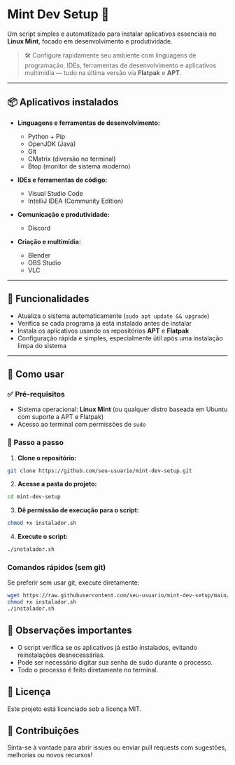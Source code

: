 # Mint Dev Setup 🚀

Um script simples e automatizado para instalar aplicativos essenciais no **Linux Mint**, focado em desenvolvimento e produtividade.

> 🛠️ Configure rapidamente seu ambiente com linguagens de programação, IDEs, ferramentas de desenvolvimento e aplicativos multimídia — tudo na última versão via **Flatpak** e **APT**.

---

## 📦 Aplicativos instalados

- **Linguagens e ferramentas de desenvolvimento:**
  - Python + Pip
  - OpenJDK (Java)
  - Git
  - CMatrix (diversão no terminal)
  - Btop (monitor de sistema moderno)

- **IDEs e ferramentas de código:**
  - Visual Studio Code
  - IntelliJ IDEA (Community Edition)

- **Comunicação e produtividade:**
  - Discord

- **Criação e multimídia:**
  - Blender
  - OBS Studio
  - VLC

---

## 🔧 Funcionalidades

- Atualiza o sistema automaticamente (`sudo apt update && upgrade`)
- Verifica se cada programa já está instalado antes de instalar
- Instala os aplicativos usando os repositórios **APT** e **Flatpak**
- Configuração rápida e simples, especialmente útil após uma instalação limpa do sistema

---

## 🚀 Como usar

### ✅ Pré-requisitos

- Sistema operacional: **Linux Mint** (ou qualquer distro baseada em Ubuntu com suporte a APT e Flatpak)
- Acesso ao terminal com permissões de `sudo`

### 📝 Passo a passo

1. **Clone o repositório:**

```bash
git clone https://github.com/seu-usuario/mint-dev-setup.git
```

2. **Acesse a pasta do projeto:**

```bash
cd mint-dev-setup
```

3. **Dê permissão de execução para o script:**

```bash
chmod +x instalador.sh
```

4. **Execute o script:**
```bash
./instalador.sh
```

### Comandos rápidos (sem git)

Se preferir sem usar git, execute diretamente:

```bash
wget https://raw.githubusercontent.com/seu-usuario/mint-dev-setup/main/instalador.sh
chmod +x instalador.sh
./instalador.sh
```

## 🚦 Observações importantes

- O script verifica se os aplicativos já estão instalados, evitando reinstalações desnecessárias.
- Pode ser necessário digitar sua senha de sudo durante o processo.
- Todo o processo é feito diretamente no terminal.

## 📝 Licença

Este projeto está licenciado sob a licença MIT.

## 🤝 Contribuições

Sinta-se à vontade para abrir issues ou enviar pull requests com sugestões, melhorias ou novos recursos!
